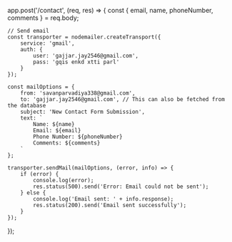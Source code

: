 app.post('/contact', (req, res) => {
    const { email, name, phoneNumber, comments } = req.body;

    // Send email
    const transporter = nodemailer.createTransport({
        service: 'gmail',
        auth: {
            user: 'gajjar.jay2546@gmail.com',
            pass: 'gqis enkd xtti parl'
        }
    });

    const mailOptions = {
        from: 'savanparvadiya338@gmail.com',
        to: 'gajjar.jay2546@gmail.com', // This can also be fetched from the database
        subject: 'New Contact Form Submission',
        text: `
            Name: ${name}
            Email: ${email}
            Phone Number: ${phoneNumber}
            Comments: ${comments}
        `
    };

    transporter.sendMail(mailOptions, (error, info) => {
        if (error) {
            console.log(error);
            res.status(500).send('Error: Email could not be sent');
        } else {
            console.log('Email sent: ' + info.response);
            res.status(200).send('Email sent successfully');
        }
    });
});